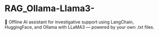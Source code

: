 # RAG_Ollama-Llama3-
🧠 Offline AI assistant for investigative support using LangChain, HuggingFace, and Ollama with LLaMA3 — powered by your own .txt files.
